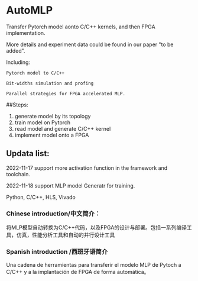 # AutoMLP


Transfer Pytorch model aonto C/C++ kernels, and then FPGA implementation. 

More details and experiment data could be found in our paper "to be added".

Including:

    Pytorch model to C/C++

    Bit-widths simulation and profing
    
    Parallel strategies for FPGA accelerated MLP.


##Steps:
1. generate model by its topology
2. train model on Pytorch 
3. read model and generate C/C++ kernel
4. implement model onto a FPGA

## Updata list:

2022-11-17 support more activation function in the framework and toolchain. 

2022-11-18 support MLP model Generatr for training.


Python, C/C++, HLS, Vivado


### Chinese introduction/中文简介：

将MLP模型自动转换为C/C++代码，以及FPGA的设计与部署。包括一系列编译工具，仿真，性能分析工具和自动的并行设计工具

### Spanish introduction /西班牙语简介

Una cadena de herramientas para transferir el modelo MLP de Pytoch a C/C++ y a la implantación de FPGA de forma automática。
